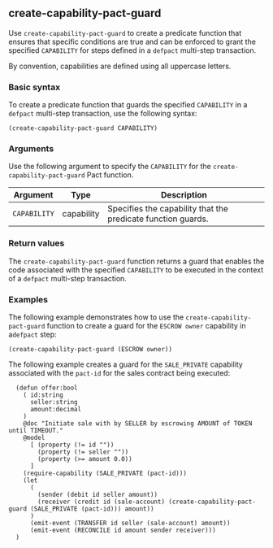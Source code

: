 ## create-capability-pact-guard

Use `create-capability-pact-guard` to create a predicate function that ensures that specific conditions are true and can be enforced to grant the specified `CAPABILITY` for steps defined in a `defpact` multi-step transaction.

By convention, capabilities are defined using all uppercase letters.

### Basic syntax

To create a predicate function that guards the specified `CAPABILITY` in a `defpact` multi-step transaction, use the following syntax:

```pact
(create-capability-pact-guard CAPABILITY)
```

### Arguments

Use the following argument to specify the `CAPABILITY` for the `create-capability-pact-guard` Pact function.

| Argument | Type | Description |
| --- | --- | --- |
| `CAPABILITY` | capability | Specifies the capability that the predicate function guards. |

### Return values

The `create-capability-pact-guard` function returns a guard that enables the code associated with the specified `CAPABILITY` to be executed in the context of a `defpact` multi-step transaction.

### Examples

The following example demonstrates how to use the `create-capability-pact-guard` function to create a guard for the `ESCROW owner` capability in a`defpact` step:

```pact
(create-capability-pact-guard (ESCROW owner))
```

The following example creates a guard for the `SALE_PRIVATE` capability associated with the `pact-id` for the sales contract being executed:

```pact
  (defun offer:bool
    ( id:string
      seller:string
      amount:decimal
    )
    @doc "Initiate sale with by SELLER by escrowing AMOUNT of TOKEN until TIMEOUT."
    @model
      [ (property (!= id ""))
        (property (!= seller ""))
        (property (>= amount 0.0))
      ]
    (require-capability (SALE_PRIVATE (pact-id)))
    (let
      (
        (sender (debit id seller amount))
        (receiver (credit id (sale-account) (create-capability-pact-guard (SALE_PRIVATE (pact-id))) amount))
      )
      (emit-event (TRANSFER id seller (sale-account) amount))
      (emit-event (RECONCILE id amount sender receiver)))
  )

```
